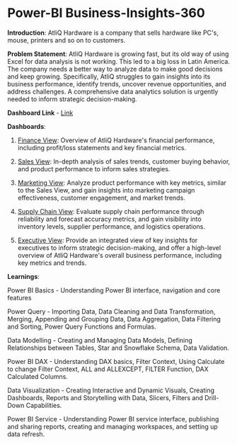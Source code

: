 # Power-BI Business-Insights-360

**Introduction**: AtliQ Hardware is a company that sells hardware like PC's, mouse, printers and so on to customers. 

**Problem Statement**: AtliQ Hardware is growing fast, but its old way of using Excel for data analysis is not working. This led to a big loss in Latin America. The company needs a better way to analyze data to make good decisions and keep growing. Specifically, AtliQ struggles to gain insights into its business performance, identify trends, uncover revenue opportunities, and address challenges. A comprehensive data analytics solution is urgently needed to inform strategic decision-making.

**Dashboard Link** - [Link](https://app.powerbi.com/view?r=eyJrIjoiMzY5NTU0ZTYtNjhhYi00ZjViLWE3NzktZmE5MzM1NTRmMjkyIiwidCI6ImM2ZTU0OWIzLTVmNDUtNDAzMi1hYWU5LWQ0MjQ0ZGM1YjJjNCJ9)

**Dashboards**:

1) [Finance View](https://github.com/ManishSaini-16/Power-BI-Business-Insights-360/blob/main/Finance_View.png): Overview of AtliQ Hardware's financial performance, including profit/loss statements and key financial metrics.

   
3) [Sales View](https://github.com/ManishSaini-16/Power-BI-Business-Insights-360/blob/main/Sales_View.png): In-depth analysis of sales trends, customer buying behavior, and product performance to inform sales strategies.

   
5) [Marketing View](https://github.com/ManishSaini-16/Power-BI-Business-Insights-360/blob/main/Marketing_View.png): Analyze product performance with key metrics, similar to the Sales View, and gain insights into marketing campaign effectiveness, customer engagement, and market trends.

    
7) [Supply Chain View](https://github.com/ManishSaini-16/Power-BI-Business-Insights-360/blob/main/Supply%20Chain_View.png): Evaluate supply chain performance through reliability and forecast accuracy metrics, and gain visibility into inventory levels, supplier performance, and logistics operations.

   
9) [Executive View](https://github.com/ManishSaini-16/Power-BI-Business-Insights-360/blob/main/Executive_View.png): Provide an integrated view of key insights for executives to inform strategic decision-making, and offer a high-level overview of AtliQ Hardware's overall business performance, including key metrics and trends.
    

**Learnings**:

Power BI Basics - Understanding Power BI interface, navigation and core features


Power Query - Importing Data, Data Cleaning and Data Transformation, Merging, Appending and Grouping Data, Data Aggregation, Data Filtering and Sorting, Power Query Functions and Formulas.


Data Modelling - Creating and Managing Data Models, Defining Relationships between Tables, Star and Snowflake Schema, Data Validation.


Power BI DAX - Understanding DAX basics, Filter Context, Using Calculate to change Filter Context, ALL and ALLEXCEPT, FILTER Function, DAX Calculated Columns.


Data Visualization - Creating Interactive and Dynamic Visuals, Creating Dashboards, Reports and Storytelling with Data, Slicers, Filters and Drill-Down Capabilities.


Power BI Service - Understanding Power BI service interface, publishing and sharing reports, creating and managing workspaces, and setting up data refresh.
